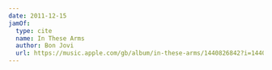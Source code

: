 ```yaml
---
date: 2011-12-15
jamOf:
  type: cite
  name: In These Arms
  author: Bon Jovi
  url: https://music.apple.com/gb/album/in-these-arms/1440826842?i=1440826866
---
```

